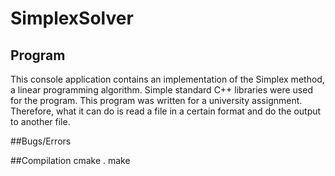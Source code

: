 # SimplexSolver
## Program
This console application contains an implementation of the Simplex method, a linear programming algorithm. Simple standard C++ libraries were used for the program.
This program was written for a university assignment. Therefore, what it can do is read a file in a certain format and do the output to another file.

##Bugs/Errors


##Compilation
cmake .
make
